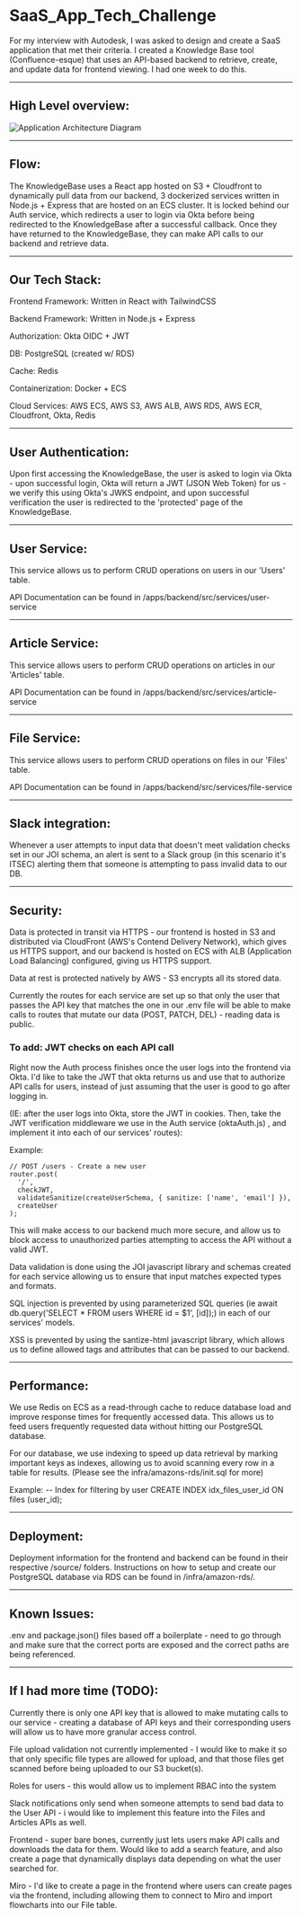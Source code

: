 # SaaS_App_Tech_Challenge
For my interview with Autodesk, I was asked to design and create a SaaS application that met their criteria. I created a Knowledge Base tool (Confluence-esque) that uses an API-based backend to retrieve, create, and update data for frontend viewing. I had one week to do this.

---------------------------------------------------------

## High Level overview:

![Application Architecture Diagram](https://github.com/user-attachments/assets/ec32d0ae-a2f4-4bc8-94c5-c91508b63ad8)


---------------------------------------------------------

## Flow:

The KnowledgeBase uses a React app hosted on S3 + Cloudfront to dynamically pull data from our backend, 3 dockerized services written in Node.js + Express that are hosted on an ECS cluster. 
It is locked behind our Auth service, which redirects a user to login via Okta before being redirected to the KnowledgeBase after a successful callback. 
Once they have returned to the KnowledgeBase, they can make API calls to our backend and retrieve data.

---------------------------------------------------------


## Our Tech Stack:

Frontend Framework: Written in React with TailwindCSS

Backend Framework: Written in Node.js + Express

Authorization:	Okta OIDC + JWT

DB:	PostgreSQL (created w/ RDS)

Cache:	Redis

Containerization:	Docker + ECS

Cloud Services:	AWS ECS, AWS S3, AWS ALB, AWS RDS, AWS ECR, Cloudfront, Okta, Redis

---------------------------------------------------------

## User Authentication:

Upon first accessing the KnowledgeBase, the user is asked to login via Okta - upon successful login, Okta will return a JWT (JSON Web Token) for us - we verify this using Okta's JWKS endpoint, and upon successful verification the user is redirected to the 'protected' page of the KnowledgeBase.

---------------------------------------------------------

## User Service:

This service allows us to perform CRUD operations on users in our 'Users' table. 

API Documentation can be found in /apps/backend/src/services/user-service

---------------------------------------------------------

## Article Service:

This service allows users to perform CRUD operations on articles in our 'Articles' table. 

API Documentation can be found in /apps/backend/src/services/article-service

---------------------------------------------------------

## File Service:

This service allows users to perform CRUD operations on files in our 'Files' table. 

API Documentation can be found in /apps/backend/src/services/file-service

---------------------------------------------------------

## Slack integration:

Whenever a user attempts to input data that doesn't meet validation checks set in our JOI schema, an alert is sent to a Slack group (in this scenario it's ITSEC) alerting them that someone is attempting to pass invalid data to our DB.

---------------------------------------------------------

## Security:

Data is protected in transit via HTTPS - our frontend is hosted in S3 and distributed via CloudFront (AWS's Contend Delivery Network), which gives us HTTPS support, and our backend is hosted on ECS with ALB (Application Load Balancing) configured, giving us HTTPS support.

Data at rest is protected natively by AWS - S3 encrypts all its stored data.

Currently the routes for each service are set up so that only the user that passes the API key that matches the one in our .env file will be able to make calls to routes that mutate our data (POST, PATCH, DEL) - reading data is public.

### To add: JWT checks on each API call 

Right now the Auth process finishes once the user logs into the frontend via Okta. I'd like to take the JWT that okta returns us and use that to authorize API calls for users, instead of just assuming that the user is good to go after logging in.

(IE: after the user logs into Okta, store the JWT in cookies. Then, take the JWT verification middleware we use in the Auth service (oktaAuth.js) , and implement it into each of our services' routes):

Example:
```
// POST /users - Create a new user
router.post(
  '/',
  checkJWT,
  validateSanitize(createUserSchema, { sanitize: ['name', 'email'] }),
  createUser
);
```
This will make access to our backend much more secure, and allow us to block access to unauthorized parties attempting to access the API without a valid JWT.

Data validation is done using the JOI javascript library and schemas created for each service allowing us to ensure that input matches expected types and formats.

SQL injection is prevented by using parameterized SQL queries (ie await db.query('SELECT * FROM users WHERE id = $1', [id]);) in each of our services' models.

XSS is prevented by using the santize-html javascript library, which allows us to define allowed tags and attributes that can be passed to our backend.

---------------------------------------------------------

## Performance:

We use Redis on ECS as a read-through cache to reduce database load and improve response times for frequently accessed data. This allows us to feed users frequently requested data without hitting our PostgreSQL database.

For our database, we use indexing to speed up data retrieval by marking important keys as indexes, allowing us to avoid scanning every row in a table for results. (Please see the infra/amazons-rds/init.sql for more)

Example:
-- Index for filtering by user
CREATE INDEX idx_files_user_id ON files (user_id);


---------------------------------------------------------

## Deployment: 

Deployment information for the frontend and backend can be found in their respective /source/ folders. Instructions on how to setup and create our PostgreSQL database via RDS can be found in /infra/amazon-rds/.

---------------------------------------------------------

## Known Issues:

.env and package.json() files based off a boilerplate - need to go through and make sure that the correct ports are exposed and the correct paths are being referenced.

---------------------------------------------------------

## If I had more time (TODO):

Currently there is only one API key that is allowed to make mutating calls to our service - creating a database of API keys and their corresponding users will allow us to have more granular access control.

File upload validation not currently implemented - I would like to make it so that only specific file types are allowed for upload, and that those files get scanned before being uploaded to our S3 bucket(s).

Roles for users - this would allow us to implement RBAC into the system

Slack notifications only send when someone attempts to send bad data to the User API - i would like to implement this feature into the Files and Articles APIs as well.

Frontend - super bare bones, currently just lets users make API calls and downloads the data for them. Would like to add a search feature, and also create a page that dynamically displays data depending on what the user searched for.

Miro - I'd like to create a page in the frontend where users can create pages via the frontend, including allowing them to connect to Miro and import flowcharts into our File table.


